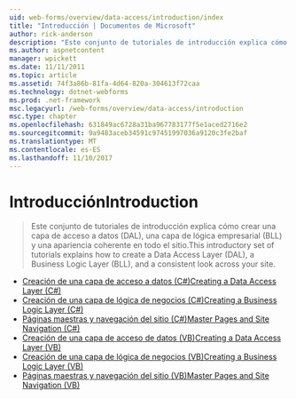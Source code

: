 ```yaml
---
uid: web-forms/overview/data-access/introduction/index
title: "Introducción | Documentos de Microsoft"
author: rick-anderson
description: "Este conjunto de tutoriales de introducción explica cómo crear una capa de acceso a datos (DAL), una capa de lógica empresarial (BLL) y una apariencia coherente en todo el sitio."
ms.author: aspnetcontent
manager: wpickett
ms.date: 11/11/2011
ms.topic: article
ms.assetid: 74f3a86b-81fa-4d64-820a-304613f72caa
ms.technology: dotnet-webforms
ms.prod: .net-framework
msc.legacyurl: /web-forms/overview/data-access/introduction
msc.type: chapter
ms.openlocfilehash: 631849ac6728a31ba967783177f5e1aced2716e2
ms.sourcegitcommit: 9a9483aceb34591c97451997036a9120c3fe2baf
ms.translationtype: MT
ms.contentlocale: es-ES
ms.lasthandoff: 11/10/2017
---
```

<a name="introduction"></a><span data-ttu-id="96ea9-103">Introducción</span><span class="sxs-lookup"><span data-stu-id="96ea9-103">Introduction</span></span>
====================
> <span data-ttu-id="96ea9-104">Este conjunto de tutoriales de introducción explica cómo crear una capa de acceso a datos (DAL), una capa de lógica empresarial (BLL) y una apariencia coherente en todo el sitio.</span><span class="sxs-lookup"><span data-stu-id="96ea9-104">This introductory set of tutorials explains how to create a Data Access Layer (DAL), a Business Logic Layer (BLL), and a consistent look across your site.</span></span>


- [<span data-ttu-id="96ea9-105">Creación de una capa de acceso a datos (C#)</span><span class="sxs-lookup"><span data-stu-id="96ea9-105">Creating a Data Access Layer (C#)</span></span>](creating-a-data-access-layer-cs.md)
- [<span data-ttu-id="96ea9-106">Creación de una capa de lógica de negocios (C#)</span><span class="sxs-lookup"><span data-stu-id="96ea9-106">Creating a Business Logic Layer (C#)</span></span>](creating-a-business-logic-layer-cs.md)
- [<span data-ttu-id="96ea9-107">Páginas maestras y navegación del sitio (C#)</span><span class="sxs-lookup"><span data-stu-id="96ea9-107">Master Pages and Site Navigation (C#)</span></span>](master-pages-and-site-navigation-cs.md)
- [<span data-ttu-id="96ea9-108">Creación de una capa de acceso de datos (VB)</span><span class="sxs-lookup"><span data-stu-id="96ea9-108">Creating a Data Access Layer (VB)</span></span>](creating-a-data-access-layer-vb.md)
- [<span data-ttu-id="96ea9-109">Creación de una capa de lógica de negocios (VB)</span><span class="sxs-lookup"><span data-stu-id="96ea9-109">Creating a Business Logic Layer (VB)</span></span>](creating-a-business-logic-layer-vb.md)
- [<span data-ttu-id="96ea9-110">Páginas maestras y navegación del sitio (VB)</span><span class="sxs-lookup"><span data-stu-id="96ea9-110">Master Pages and Site Navigation (VB)</span></span>](master-pages-and-site-navigation-vb.md)
